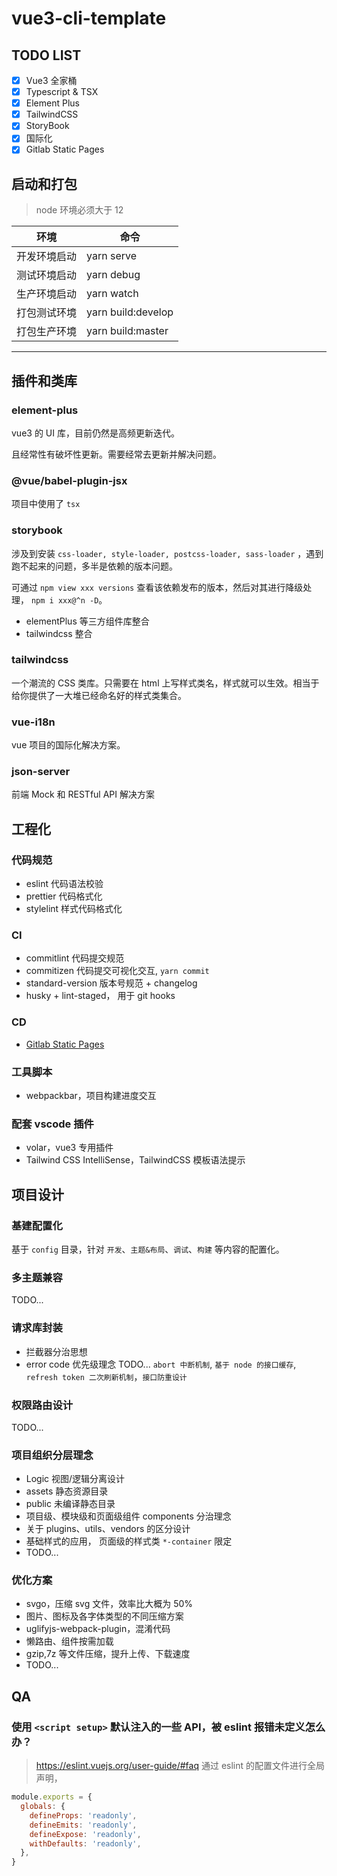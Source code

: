 # vue3-cli-template

## TODO LIST

- [x] Vue3 全家桶
- [x] Typescript & TSX
- [x] Element Plus
- [x] TailwindCSS
- [x] StoryBook
- [x] 国际化
- [x] Gitlab Static Pages

## 启动和打包

> node 环境必须大于 12

| 环境         | 命令               |
| ------------ | ------------------ |
| 开发环境启动 | yarn serve         |
| 测试环境启动 | yarn debug         |
| 生产环境启动 | yarn watch         |
| 打包测试环境 | yarn build:develop |
| 打包生产环境 | yarn build:master  |

<hr>

## 插件和类库

### element-plus

vue3 的 UI 库，目前仍然是高频更新迭代。

且经常性有破坏性更新。需要经常去更新并解决问题。

### @vue/babel-plugin-jsx

项目中使用了 `tsx`

### storybook

涉及到安装 `css-loader, style-loader, postcss-loader, sass-loader` ，遇到跑不起来的问题，多半是依赖的版本问题。

可通过 `npm view xxx versions` 查看该依赖发布的版本，然后对其进行降级处理， `npm i xxx@^n -D`。

- elementPlus 等三方组件库整合
- tailwindcss 整合

### tailwindcss

一个潮流的 CSS 类库。只需要在 html 上写样式类名，样式就可以生效。相当于给你提供了一大堆已经命名好的样式类集合。

### vue-i18n

vue 项目的国际化解决方案。

### json-server

前端 Mock 和 RESTful API 解决方案

## 工程化

### 代码规范

- eslint 代码语法校验
- prettier 代码格式化
- stylelint 样式代码格式化

### CI

- commitlint 代码提交规范
- commitizen 代码提交可视化交互, `yarn commit`
- standard-version 版本号规范 + changelog
- husky + lint-staged， 用于 git hooks

### CD

- [Gitlab Static Pages](https://xxxx/vue3-cli-template/storybook-static)

### 工具脚本

- webpackbar，项目构建进度交互

### 配套 vscode 插件

- volar，vue3 专用插件
- Tailwind CSS IntelliSense，TailwindCSS 模板语法提示

## 项目设计

### 基建配置化

基于 `config` 目录，针对 `开发`、`主题&布局`、`调试`、`构建` 等内容的配置化。

### 多主题兼容

TODO...

### 请求库封装

- 拦截器分治思想
- error code 优先级理念
  TODO... `abort 中断机制`, `基于 node 的接口缓存`, `refresh token 二次刷新机制`，`接口防重设计`

### 权限路由设计

TODO...

### 项目组织分层理念

- Logic 视图/逻辑分离设计
- assets 静态资源目录
- public 未编译静态目录
- 项目级、模块级和页面级组件 components 分治理念
- 关于 plugins、utils、vendors 的区分设计
- 基础样式的应用， 页面级的样式类 `*-container` 限定
- TODO...

### 优化方案

- svgo，压缩 svg 文件，效率比大概为 50%
- 图片、图标及各字体类型的不同压缩方案
- uglifyjs-webpack-plugin，混淆代码
- 懒路由、组件按需加载
- gzip,7z 等文件压缩，提升上传、下载速度
- TODO...

## QA

### 使用 `<script setup>` 默认注入的一些 API，被 eslint 报错未定义怎么办？

> https://eslint.vuejs.org/user-guide/#faq
> 通过 eslint 的配置文件进行全局声明，

```js
module.exports = {
  globals: {
    defineProps: 'readonly',
    defineEmits: 'readonly',
    defineExpose: 'readonly',
    withDefaults: 'readonly',
  },
}
```
